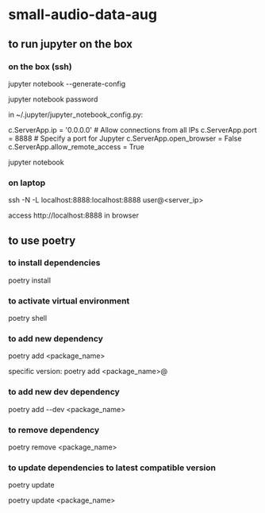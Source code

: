 # small-audio-data-aug

## to run jupyter on the box

### on the box (ssh)

jupyter notebook --generate-config

jupyter notebook password

in ~/.jupyter/jupyter_notebook_config.py:

c.ServerApp.ip = '0.0.0.0'  # Allow connections from all IPs
c.ServerApp.port = 8888     # Specify a port for Jupyter
c.ServerApp.open_browser = False
c.ServerApp.allow_remote_access = True

jupyter notebook

### on laptop

ssh -N -L localhost:8888:localhost:8888 user@<server_ip>

access http://localhost:8888 in browser

## to use poetry

### to install dependencies

poetry install

### to activate virtual environment

poetry shell

### to add new dependency

poetry add <package_name>

specific version: poetry add <package_name>@<version>

### to add new dev dependency

poetry add --dev <package_name>

### to remove dependency

poetry remove <package_name>

### to update dependencies to latest compatible version

poetry update

poetry update <package_name>
